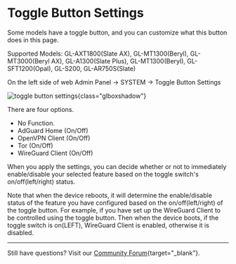 # Toggle Button Settings

Some models have a toggle button, and you can customize what this button does in this page.

Supported Models: GL-AXT1800(Slate AX), GL-MT1300(Beryl), GL-MT3000(Beryl AX), GL-A1300(Slate Plus), GL-MT1300(Beryl), GL-SFT1200(Opal), GL-S200, GL-AR750S(Slate)

On the left side of web Admin Panel -> SYSTEM -> Toggle Button Settings

![toggle button settings](https://static.gl-inet.com/docs/router/en/4/interface_guide/toggle_button_settings/toggle_button_settings.png){class="glboxshadow"}

There are four options.

- No Function.
- AdGuard Home (On/Off)
- OpenVPN Client (On/Off)
- Tor (On/Off)
- WireGuard Client (On/Off)

When you apply the settings, you can decide whether or not to immediately enable/disable your selected feature based on the toggle switch's on/off(left/right) status.

Note that when the device reboots, it will determine the enable/disable status of the feature you have configured based on the on/off(left/right) of the toggle button. For example, if you have set up the WireGuard Client to be controlled using the toggle button. Then when the device boots, if the toggle switch is on(LEFT), WireGuard Client is enabled, otherwise it is disabled.

---

Still have questions? Visit our [Community Forum](https://forum.gl-inet.com){target="_blank"}.
